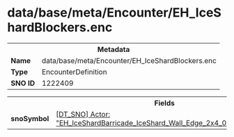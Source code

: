 <h1>data/base/meta/Encounter/EH_IceShardBlockers.enc</h1><table><tr><th colspan="100%">Metadata</th></tr><tr><td><b>Name</b></td><td>data/base/meta/Encounter/EH_IceShardBlockers.enc</td></tr><tr><td><b>Type</b></td><td>EncounterDefinition</td></tr><tr><td><b>SNO ID</b></td><td>1222409</td></tr></table>

<table><tr><th colspan="100%">Fields</th></tr><tr><td><b>snoSymbol</b></td><td><a href="..\Actor\EH_IceShardBarricade_IceShard_Wall_Edge_2x4_01_Multistage_Arrangement.acr.md">[DT_SNO] Actor: "EH_IceShardBarricade_IceShard_Wall_Edge_2x4_01_Multistage_Arrangement"</a></td></tr></table>

